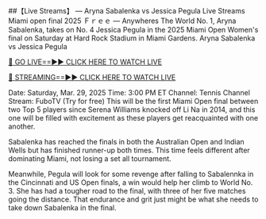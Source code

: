 ##【Live Streams】 — Aryna Sabalenka vs Jessica Pegula Live Streams Miami open final 2025 Ｆｒｅｅ — Anywheres
The World No. 1, Aryna Sabalenka, takes on No. 4 Jessica Pegula in the 2025 Miami Open Women's final on Saturday at Hard Rock Stadium in Miami Gardens.
Aryna Sabalenka vs Jessica Pegula

[🔴 GO LIVE==►► CLICK HERE TO WATCH LIVE](https://tinyurl.com/492bazvn)

[🔴 STREAMING==►► CLICK HERE TO WATCH LIVE](https://tinyurl.com/492bazvn)

Date: Saturday, Mar. 29, 2025
Time: 3:00 PM ET
Channel: Tennis Channel
Stream: FuboTV (Try for free)
This will be the first Miami Open final between two Top 5 players since Serena Williams knocked off Li Na in 2014, and this one will be filled with excitement as these players get reacquainted with one another.

Sabalenka has reached the finals in both the Australian Open and Indian Wells but has finished runner-up both times. This time feels different after dominating Miami, not losing a set all tournament.

Meanwhile, Pegula will look for some revenge after falling to Sabalennka in the Cincinnati and US Open finals, a win would help her climb to World No. 3. She has had a tougher road to the final, with three of her five matches going the distance. That endurance and grit just might be what she needs to take down Sabalenka in the final.
